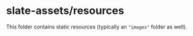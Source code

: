 # slate-assets/resources

This folder contains static resources (typically an `"images"` folder as well).
